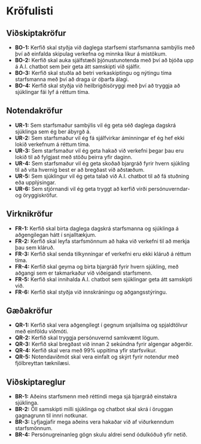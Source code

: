 # Kröfulisti

## Viðskiptakröfur
- **BO-1:** Kerfið skal styðja við daglega starfsemi starfsmanna sambýlis með því að einfalda skipulag verkefna og minnka líkur á mistökum.
- **BO-2:** Kerfið skal auka sjálfstæði þjónustunotenda með því að bjóða upp á A.I. chatbot sem þeir geta átt samskipti við sjálfir.
- **BO-3:** Kerfið skal stuðla að betri verkaskiptingu og nýtingu tíma starfsmanna með því að draga úr óþarfa álagi.
- **BO-4:** Kerfið skal styðja við heilbrigðisöryggi með því að tryggja að sjúklingar fái lyf á réttum tíma.

## Notendakröfur
- **UR-1:** Sem starfsmaður sambýlis vil ég geta séð daglega dagskrá sjúklinga sem ég ber ábyrgð á.
- **UR-2:** Sem starfsmaður vil ég fá sjálfvirkar áminningar ef ég hef ekki lokið verkefnum á réttum tíma.
- **UR-3:** Sem starfsmaður vil ég geta hakað við verkefni þegar þau eru lokið til að fylgjast með stöðu þeirra yfir daginn.
- **UR-4:** Sem starfsmaður vil ég geta skoðað bjargráð fyrir hvern sjúkling til að vita hvernig best er að bregðast við aðstæðum.
- **UR-5:** Sem sjúklingur vil ég geta talað við A.I. chatbot til að fá stuðning eða upplýsingar.
- **UR-6:** Sem stjórnandi vil ég geta tryggt að kerfið virði persónuverndar- og öryggiskröfur.

## Virknikröfur 
- **FR-1:** Kerfið skal birta daglega dagskrá starfsmanna og sjúklinga á aðgengilegan hátt í snjalltækjum.
- **FR-2:** Kerfið skal leyfa starfsmönnum að haka við verkefni til að merkja þau sem kláruð.
- **FR-3:** Kerfið skal senda tilkynningar ef verkefni eru ekki kláruð á réttum tíma.
- **FR-4:** Kerfið skal geyma og birta bjargráð fyrir hvern sjúkling, með aðgangi sem er takmarkaður við viðeigandi starfsmenn.
- **FR-5:** Kerfið skal innihalda A.I. chatbot sem sjúklingar geta átt samskipti við.
- **FR-6:** Kerfið skal styðja við innskráningu og aðgangsstýringu.

## Gæðakröfur
- **QR-1:** Kerfið skal vera aðgengilegt í gegnum snjallsíma og spjaldtölvur með einföldu viðmóti.
- **QR-2:** Kerfið skal tryggja persónuvernd samkvæmt lögum.
- **QR-3:** Kerfið skal bregðast við innan 2 sekúndna fyrir algengar aðgerðir.
- **QR-4:** Kerfið skal vera með 99% uppitíma yfir starfsvikur.
- **QR-5:** Notendaviðmót skal vera einfalt og skýrt fyrir notendur með fjölbreyttan tæknilæsi.

## Viðskiptareglur
- **BR-1:** Aðeins starfsmenn með réttindi mega sjá bjargráð einstakra sjúklinga.
- **BR-2:** Öll samskipti milli sjúklinga og chatbot skal skrá í öruggan gagnagrunn til innri notkunar.
- **BR-3:** Lyfjagjafir mega aðeins vera hakaðar við af viðurkenndum starfsmönnum.
- **BR-4:** Persónugreinanleg gögn skulu aldrei send ódulkóðuð yfir netið.
